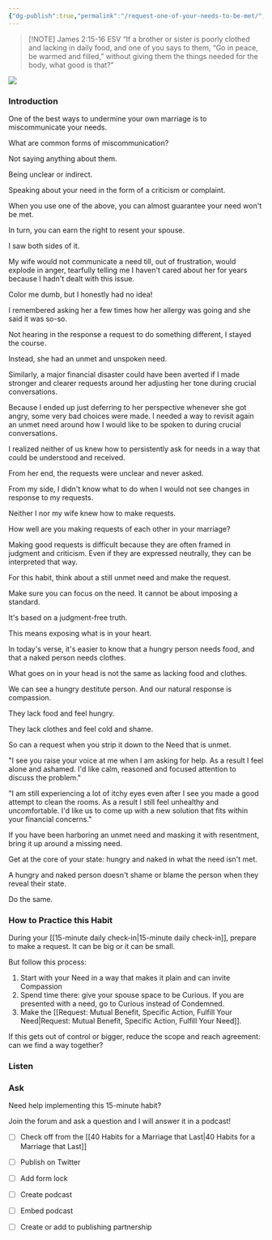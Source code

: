 ```yaml
---
{"dg-publish":true,"permalink":"/request-one-of-your-needs-to-be-met/","created":"","updated":""}
---
```



> [!NOTE] James‬ ‭2‬:‭15‬-‭16‬ ‭ESV‬‬
> “If a brother or sister is poorly clothed and lacking in daily food, and one of you says to them, “Go in peace, be warmed and filled,” without giving them the things needed for the body, what good is that?”

![](https://res.cloudinary.com/dt9hlo5sw/image/upload/v1679874172/obsidian/image_tptjfn.png)


### Introduction
One of the best ways to undermine your own marriage is to miscommunicate your needs. 

What are common forms of miscommunication?

Not saying anything about them. 

Being unclear or indirect. 

Speaking about your need in the form of a criticism or complaint. 

When you use one of the above, you can almost guarantee your need won't be met. 

In turn, you can earn the right to resent your spouse.

I saw both sides of it. 

My wife would not communicate a need till, out of frustration, would explode in anger, tearfully telling me I haven't cared about her for years because I hadn't dealt with this issue. 

Color me dumb, but I honestly had no idea!  

I remembered asking her a few times how her allergy was going and she said it was so-so. 

Not hearing in the response a request to do something different, I stayed the course. 

Instead, she had an unmet and unspoken need. 

Similarly, a major financial disaster could have been averted if I made stronger and clearer requests around her adjusting her tone during crucial conversations. 

Because I ended up just deferring to her perspective whenever she got angry, some very bad choices were made.  I needed a way to revisit again an unmet need around how I would like to be spoken to during crucial conversations. 

I realized neither of us knew how to persistently ask for needs in a way that could be understood and received. 

From her end, the requests were unclear and never asked. 

From my side, I didn't know what to do when I would not see changes in response to my requests. 

Neither I nor my wife knew how to make requests. 

How well are you making requests of each other in your marriage?
<!--- form here -->
<div class="convertful-202420"></div>

Making good requests is difficult because they are often framed in judgment and criticism. Even if they are expressed neutrally, they can be interpreted that way. 

For this habit, think about a still unmet need and make the request. 

Make sure you can focus on the need. It cannot be about imposing a standard. 

It's based on a judgment-free truth. 

This means exposing what is in your heart. 

In today's verse, it's easier to know that a hungry person needs food, and that a naked person needs clothes. 

What goes on in your head is not the same as lacking food and clothes. 

We can see a hungry destitute person. And our natural response is compassion. 

They lack food and feel hungry. 

They lack clothes and feel cold and shame. 

So can a request when you strip it down to the Need that is unmet. 

"I see you raise your voice at me when I am asking for help. As a result I feel alone and ashamed. I'd like calm, reasoned and focused attention to discuss the problem."

"I am still experiencing a lot of itchy eyes even after I see you made a good attempt to clean the rooms. As a result I still feel unhealthy and uncomfortable. I'd like us to come up with a new solution that fits within your financial concerns."

If you have been harboring an unmet need and masking it with resentment, bring it up around a missing need. 

Get at the core of your state: hungry and naked in what the need isn't met. 

A hungry and naked person doesn't shame or blame the person when they reveal their state. 

Do the same. 

### How to Practice this Habit
During your [[15-minute daily check-in\|15-minute daily check-in]], prepare to make a request. It can be big or it can be small. 

But follow this process:

1. Start with your Need in a way that makes it plain and can invite Compassion 
2. Spend time there: give your spouse space to be Curious. If you are presented with a need, go to Curious instead of Condemned. 
3. Make the [[Request: Mutual Benefit, Specific Action, Fulfill Your Need\|Request: Mutual Benefit, Specific Action, Fulfill Your Need]]. 

If this gets out of control or bigger, reduce the scope and reach agreement: can we find a way together?

### Listen

### Ask
Need help implementing this 15-minute habit?

Join the forum and ask a question and I will answer it in a podcast!

- [ ] Check off from the [[40 Habits for a Marriage that Last\|40 Habits for a Marriage that Last]]
- [ ] Publish on Twitter
- [ ] Add form lock
- [ ] Create podcast
- [ ] Embed podcast
- [ ] Create or add to publishing partnership


  
<!-- HTML Meta Tags --> <head><title>Request One of Your Needs to be Met</title> <meta name="description" content="A common pitfall for marriages is letting needs continue unmet.  Find out in this devotional how to share these needs as part of a healthy marriage habit to reduce resentment and bitterness."> <!-- Facebook Meta Tags --> <meta property="og:url" content="https://themarriagehabit.com/request-one-of-your-needs-to-be-met/"> <meta property="og:type" content="website"> <meta property="og:title" content="Request One of Your Needs to be Met"> <meta property="og:description" content="A common pitfall for marriages is letting needs continue unmet.  Find out in this devotional how to share these needs as part of a healthy marriage habit to reduce resentment and bitterness.."> <meta property="og:image" content="https://res.cloudinary.com/dt9hlo5sw/image/upload/v1679872839/obsidian/image_soscq0.png"> <!-- Twitter Meta Tags --> <meta name="twitter:card" content="summary_large_image"> <meta property="twitter:domain" content="themarriagehabit.com"> <meta property="twitter:url" content="https://themarriagehabit.com/request-one-of-your-needs-to-be-met/"> <meta name="twitter:title" content="Request One of Your Needs to be Met"> <meta name="twitter:description" content="A common pitfall for marriages is letting needs continue unmet.  Find out in this devotional how to share these needs as part of a healthy marriage habit to reduce resentment and bitterness."> <meta name="twitter:image" content="https://res.cloudinary.com/dt9hlo5sw/image/upload/v1679872839/obsidian/image_soscq0.png"> <!-- Meta Tags Generated via https://www.opengraph.xyz --></head>




